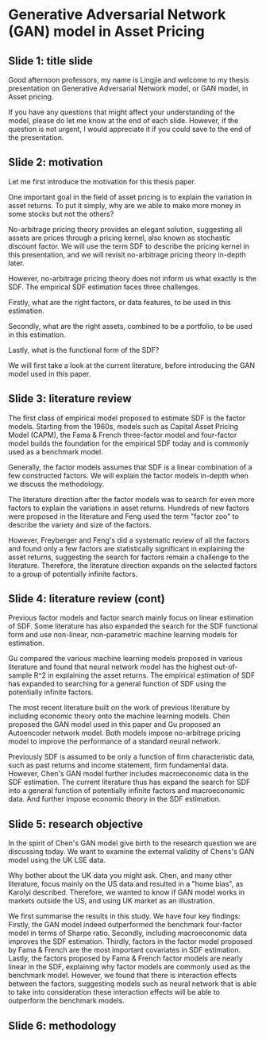 # Generative Adversarial Network (GAN) model in Asset Pricing

## Slide 1: title slide

Good afternoon professors, my name is Lingjie and welcome to
my thesis presentation on Generative Adversarial Network
model, or GAN model, in Asset pricing. 

If you have any questions that might affect your
understanding of the model, please do let me know at the end
of each slide. However, if the question is not urgent, I
would appreciate it if you could save to the end of the
presentation.

## Slide 2: motivation

Let me first introduce the motivation for this thesis paper.

One important goal in the field of asset pricing is to
explain the variation in asset returns. To put it simply,
why are we able to make more money in some stocks but not
the others?

No-arbitrage pricing theory provides an elegant solution,
suggesting all assets are prices through a pricing kernel,
also known as stochastic discount factor. We will use the
term SDF to describe the pricing kernel in this
presentation, and we will revisit no-arbitrage pricing
theory in-depth later.

However, no-arbitrage pricing theory does not inform us what
exactly is the SDF. The empirical SDF estimation faces three
challenges.

Firstly, what are the right factors, or data features, to be
used in this estimation.

Secondly, what are the right assets, combined to be a
portfolio, to be used in this estimation.

Lastly, what is the functional form of the SDF?

We will first take a look at the current literature, before
introducing the GAN model used in this paper.

## Slide 3: literature review

The first class of empirical model proposed to estimate SDF
is the factor models. Starting from the 1960s, models such
as Capital Asset Pricing Model (CAPM), the Fama & French
three-factor model and four-factor model builds the
foundation for the empirical SDF today and is commonly used
as a benchmark model.

Generally, the factor models assumes that SDF is a linear
combination of a few constructed factors. We will explain
the factor models in-depth when we discuss the
methodology.

The literature direction after the factor models was to
search for even more factors to explain the variations in
asset returns. Hundreds of new factors were proposed in the
literature and Feng used the term "factor zoo" to describe
the variety and size of the factors.

However, Freyberger and Feng's did a systematic review of
all the factors and found only a few factors are
statistically significant in explaining the asset returns,
suggesting the search for factors remain a challenge to the
literature. Therefore, the literature direction expands on
the selected factors to a group of potentially infinite
factors.

## Slide 4: literature review (cont)

Previous factor models and factor search mainly focus on
linear estimation of SDF. Some literature has also expanded
the search for the SDF functional form and use non-linear,
non-parametric machine learning models for estimation.

Gu compared the various machine learning models proposed in
various literature and found that neural network
model has the highest out-of-sample R^2 in explaining the
asset returns. The empirical estimation of SDF has expanded
to searching for a general function of SDF using the
potentially infinite factors.

The most recent literature built on the work of previous
literature by including economic theory onto the machine
learning models. Chen proposed the GAN model used in this
paper and Gu proposed an Autoencoder network model. Both
models impose no-arbitrage pricing model to improve the
performance of a standard neural network.

Previously SDF is assumed to be only a function of firm
characteristic data, such as past returns and income
statement, firm fundamental data. However, Chen's GAN model
further includes macroeconomic data in the SDF estimation.
The current literature thus has expand the search for SDF
into a general function of potentially infinite factors and
macroeconomic data. And further impose economic theory in
the SDF estimation.

## Slide 5: research objective

In the spirit of Chen's GAN model give birth to the research
question we are discussing today. We want to examine the
external validity of Chens's GAN model using the UK LSE
data.

Why bother about the UK data you might ask. Chen, and many
other literature, focus mainly on the US data and resulted
in a "home bias", as Karolyi described. Therefore, we wanted
to know if GAN model works in markets outside the US, and
using UK market as an illustration.

We first summarise the results in this study. We have four
key findings:
Firstly, the GAN model indeed outperformed the benchmark
four-factor model in terms of Sharpe ratio.
Secondly, including macroeconomic data improves the SDF
estimation.
Thirdly, factors in the factor model proposed by Fama &
French are the most important covariates in SDF estimation.
Lastly, the factors proposed by Fama & French factor models
are nearly linear in the SDF, explaining why factor models
are commonly used as the benchmark model. However, we found
that there is interaction effects between the factors,
suggesting models such as neural network that is able to
take into consideration these interaction effects will be
able to outperform the benchmark models.

## Slide 6: methodology
